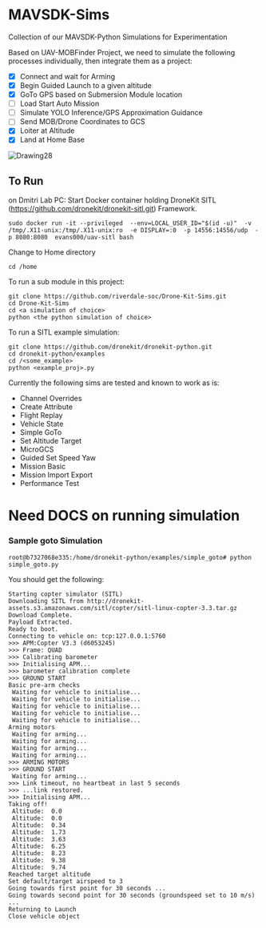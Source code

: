 # MAVSDK-Sims
Collection of our MAVSDK-Python Simulations for Experimentation

Based on UAV-MOBFinder Project, we need to simulate the following processes individually, then integrate them as a project:
* [X] Connect and wait for Arming
* [x] Begin Guided Launch to a given altitude
* [x] GoTo GPS based on Submersion Module location
* [ ] Load Start Auto Mission
* [ ] Simulate YOLO Inference/GPS Approximation Guidance
* [ ] Send MOB/Drone Coordinates to GCS
* [x] Loiter at Altitude
* [x] Land at Home Base

![Drawing28](https://github.com/riverdale-soc/Drone-Kit-Sims/assets/68623356/7b2efde7-bd80-4165-b210-0e06a71d729a)


## To Run
on Dmitri Lab PC:
Start Docker container holding DroneKit SITL (https://github.com/dronekit/dronekit-sitl.git) Framework. 

```
sudo docker run -it --privileged  --env=LOCAL_USER_ID="$(id -u)"  -v /tmp/.X11-unix:/tmp/.X11-unix:ro  -e DISPLAY=:0  -p 14556:14556/udp  -p 8080:8080  evans000/uav-sitl bash
```
Change to Home directory
```
cd /home
```
To run a sub module in this project:
```
git clone https://github.com/riverdale-soc/Drone-Kit-Sims.git
cd Drone-Kit-Sims
cd <a simulation of choice>
python <the python simulation of choice>
```

To run a SITL example simulation: 
```
git clone https://github.com/dronekit/dronekit-python.git
cd dronekit-python/examples
cd /<some_example>
python <example_proj>.py
```
Currently the following sims are tested and known to work as is:
* Channel Overrides
* Create Attribute
* Flight Replay
* Vehicle State
* Simple GoTo
* Set Altitude Target
* MicroGCS
* Guided Set Speed Yaw
* Mission Basic
* Mission Import Export
* Performance Test

# Need DOCS on running simulation

### Sample goto Simulation
```
root@b7327068e335:/home/dronekit-python/examples/simple_goto# python simple_goto.py
```

You should get the following:
```
Starting copter simulator (SITL)
Downloading SITL from http://dronekit-assets.s3.amazonaws.com/sitl/copter/sitl-linux-copter-3.3.tar.gz
Download Complete.
Payload Extracted.
Ready to boot.
Connecting to vehicle on: tcp:127.0.0.1:5760
>>> APM:Copter V3.3 (d6053245)
>>> Frame: QUAD
>>> Calibrating barometer
>>> Initialising APM...
>>> barometer calibration complete
>>> GROUND START
Basic pre-arm checks
 Waiting for vehicle to initialise...
 Waiting for vehicle to initialise...
 Waiting for vehicle to initialise...
 Waiting for vehicle to initialise...
 Waiting for vehicle to initialise...
Arming motors
 Waiting for arming...
 Waiting for arming...
 Waiting for arming...
 Waiting for arming...
>>> ARMING MOTORS
>>> GROUND START
 Waiting for arming...
>>> Link timeout, no heartbeat in last 5 seconds
>>> ...link restored.
>>> Initialising APM...
Taking off!
 Altitude:  0.0
 Altitude:  0.0
 Altitude:  0.34
 Altitude:  1.73
 Altitude:  3.63
 Altitude:  6.25
 Altitude:  8.23
 Altitude:  9.38
 Altitude:  9.74
Reached target altitude
Set default/target airspeed to 3
Going towards first point for 30 seconds ...
Going towards second point for 30 seconds (groundspeed set to 10 m/s) ...
Returning to Launch
Close vehicle object
```

